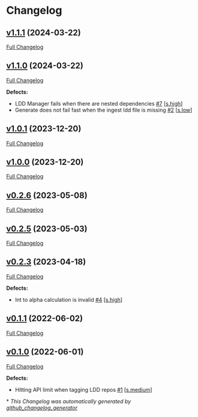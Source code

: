 # Changelog

## [v1.1.1](https://github.com/NASA-PDS/ldd-manager/tree/v1.1.1) (2024-03-22)

[Full Changelog](https://github.com/NASA-PDS/ldd-manager/compare/v1.1.0...v1.1.1)

## [v1.1.0](https://github.com/NASA-PDS/ldd-manager/tree/v1.1.0) (2024-03-22)

[Full Changelog](https://github.com/NASA-PDS/ldd-manager/compare/v1.0.1...v1.1.0)

**Defects:**

- LDD Manager fails when there are nested dependencies [\#7](https://github.com/NASA-PDS/ldd-manager/issues/7) [[s.high](https://github.com/NASA-PDS/ldd-manager/labels/s.high)]
- Generate does not fail fast when the ingest ldd file is missing [\#2](https://github.com/NASA-PDS/ldd-manager/issues/2) [[s.low](https://github.com/NASA-PDS/ldd-manager/labels/s.low)]

## [v1.0.1](https://github.com/NASA-PDS/ldd-manager/tree/v1.0.1) (2023-12-20)

[Full Changelog](https://github.com/NASA-PDS/ldd-manager/compare/v1.0.0...v1.0.1)

## [v1.0.0](https://github.com/NASA-PDS/ldd-manager/tree/v1.0.0) (2023-12-20)

[Full Changelog](https://github.com/NASA-PDS/ldd-manager/compare/v0.2.6...v1.0.0)

## [v0.2.6](https://github.com/NASA-PDS/ldd-manager/tree/v0.2.6) (2023-05-08)

[Full Changelog](https://github.com/NASA-PDS/ldd-manager/compare/v0.2.5...v0.2.6)

## [v0.2.5](https://github.com/NASA-PDS/ldd-manager/tree/v0.2.5) (2023-05-03)

[Full Changelog](https://github.com/NASA-PDS/ldd-manager/compare/v0.2.3...v0.2.5)

## [v0.2.3](https://github.com/NASA-PDS/ldd-manager/tree/v0.2.3) (2023-04-18)

[Full Changelog](https://github.com/NASA-PDS/ldd-manager/compare/v0.1.1...v0.2.3)

**Defects:**

- Int to alpha calculation is invalid [\#4](https://github.com/NASA-PDS/ldd-manager/issues/4) [[s.high](https://github.com/NASA-PDS/ldd-manager/labels/s.high)]

## [v0.1.1](https://github.com/NASA-PDS/ldd-manager/tree/v0.1.1) (2022-06-02)

[Full Changelog](https://github.com/NASA-PDS/ldd-manager/compare/v0.1.0...v0.1.1)

## [v0.1.0](https://github.com/NASA-PDS/ldd-manager/tree/v0.1.0) (2022-06-01)

[Full Changelog](https://github.com/NASA-PDS/ldd-manager/compare/a9c48bb062d762f45719980dfcad3ff9604e6541...v0.1.0)

**Defects:**

- Hitting API limit when tagging LDD repos [\#1](https://github.com/NASA-PDS/ldd-manager/issues/1) [[s.medium](https://github.com/NASA-PDS/ldd-manager/labels/s.medium)]



\* *This Changelog was automatically generated by [github_changelog_generator](https://github.com/github-changelog-generator/github-changelog-generator)*
